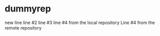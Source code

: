 # dummyrep
new line
line #2
line #3
line #4 from the local repository
Line #4 from the remote repository


